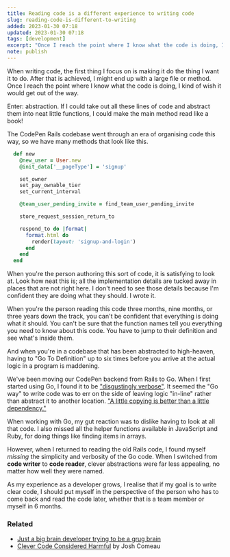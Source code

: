 ```yaml
---
title: Reading code is a different experience to writing code
slug: reading-code-is-different-to-writing
added: 2023-01-30 07:18
updated: 2023-01-30 07:18
tags: [development]
excerpt: "Once I reach the point where I know what the code is doing, I kind of wish it would get out of the way. Enter: abstraction."
note: publish
---
```


When writing code, the first thing I focus on is making it do the thing I want it to do. After that is achieved, I might end up with a large file or method. Once I reach the point where I know what the code is doing, I kind of wish it would get out of the way.

Enter: abstraction. If I could take out all these lines of code and abstract them into neat little functions, I could make the main method read like a book!

The CodePen Rails codebase went through an era of organising code this way, so we have many methods that look like this. 

```ruby
  def new
    @new_user = User.new
    @init_data['__pageType'] = 'signup'

    set_owner
    set_pay_ownable_tier
    set_current_interval

    @team_user_pending_invite = find_team_user_pending_invite

    store_request_session_return_to

    respond_to do |format|
      format.html do
        render(layout: 'signup-and-login')
      end
    end
  end
```

When you're the person authoring this sort of code, it is satisfying to look at. Look how neat this is; all the implementation details are tucked away in places that are not right here. I don't need to see those details because I'm confident they are doing what they should. I wrote it.

When you're the person reading this code three months, nine months, or three years down the track, you can't be confident that everything is doing what it should. You can't be sure that the function names tell you everything you need to know about this code. You have to jump to their definition and see what's inside them.

And when you're in a codebase that has been abstracted to high-heaven, having to "Go To Definition" up to six times before you arrive at the actual logic in a program is maddening. 

We've been moving our CodePen backend from Rails to Go. When I first started using Go, I found it to be ["disgustingly verbose"](https://www.reddit.com/r/golang/comments/9te39s/does_anyone_else_feel_like_go_is_disgustingly/). It seemed the "Go way" to write code was to err on the side of leaving logic "in-line" rather than abstract it to another location. ["A little copying is better than a little dependency."](https://www.youtube.com/watch?v=PAAkCSZUG1c&t=9m28s)

When working with Go, my gut reaction was to dislike having to look at all that code. I also missed all the helper functions available in JavaScript and Ruby, for doing things like finding items in arrays. 

However, when I returned to reading the old Rails code, I found myself *missing* the simplicity and verbosity of the Go code. When I switched from **code writer** to **code reader**, clever abstractions were far less appealing, no matter how well they were named.

As my experience as a developer grows, I realise that if my goal is to write clear code, I should put myself in the perspective of the person who has to come back and read the code later, whether that is a team member or myself in 6 months.

### Related
- [Just a big brain developer trying to be a grug brain](/just-a-big-brain-dev/)
- [Clever Code Considered Harmful](https://www.joshwcomeau.com/career/clever-code-considered-harmful/) by Josh Comeau